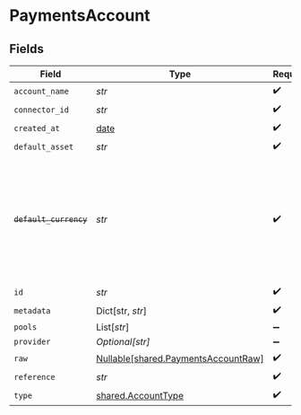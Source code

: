 # PaymentsAccount


## Fields

| Field                                                                                                                   | Type                                                                                                                    | Required                                                                                                                | Description                                                                                                             |
| ----------------------------------------------------------------------------------------------------------------------- | ----------------------------------------------------------------------------------------------------------------------- | ----------------------------------------------------------------------------------------------------------------------- | ----------------------------------------------------------------------------------------------------------------------- |
| `account_name`                                                                                                          | *str*                                                                                                                   | :heavy_check_mark:                                                                                                      | N/A                                                                                                                     |
| `connector_id`                                                                                                          | *str*                                                                                                                   | :heavy_check_mark:                                                                                                      | N/A                                                                                                                     |
| `created_at`                                                                                                            | [date](https://docs.python.org/3/library/datetime.html#date-objects)                                                    | :heavy_check_mark:                                                                                                      | N/A                                                                                                                     |
| `default_asset`                                                                                                         | *str*                                                                                                                   | :heavy_check_mark:                                                                                                      | N/A                                                                                                                     |
| ~~`default_currency`~~                                                                                                  | *str*                                                                                                                   | :heavy_check_mark:                                                                                                      | : warning: ** DEPRECATED **: This will be removed in a future release, please migrate away from it as soon as possible. |
| `id`                                                                                                                    | *str*                                                                                                                   | :heavy_check_mark:                                                                                                      | N/A                                                                                                                     |
| `metadata`                                                                                                              | Dict[str, *str*]                                                                                                        | :heavy_check_mark:                                                                                                      | N/A                                                                                                                     |
| `pools`                                                                                                                 | List[*str*]                                                                                                             | :heavy_minus_sign:                                                                                                      | N/A                                                                                                                     |
| `provider`                                                                                                              | *Optional[str]*                                                                                                         | :heavy_minus_sign:                                                                                                      | N/A                                                                                                                     |
| `raw`                                                                                                                   | [Nullable[shared.PaymentsAccountRaw]](../../models/shared/paymentsaccountraw.md)                                        | :heavy_check_mark:                                                                                                      | N/A                                                                                                                     |
| `reference`                                                                                                             | *str*                                                                                                                   | :heavy_check_mark:                                                                                                      | N/A                                                                                                                     |
| `type`                                                                                                                  | [shared.AccountType](../../models/shared/accounttype.md)                                                                | :heavy_check_mark:                                                                                                      | N/A                                                                                                                     |